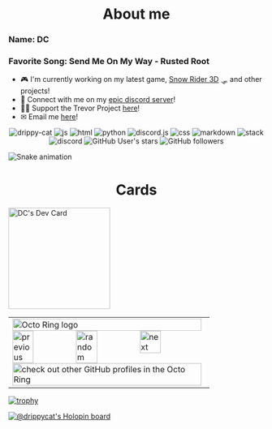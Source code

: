 <!-- <h1 align="center"> ⚠️ NOTICE ⚠️ 
  
This user is taking a temporary break. They will be back in a week or two. Thanks for understanding!</h1>

<h3 align="center"> ALL REPOSITORIES WILL BE TEMPORARILY UNPUBLISHED</h3>
------------------------------------------------------------------------------------------------------------------------------------------------------------------------------------------- -->
<h1 align="center"> About me</h1>

<h3 align="left">Name: DC</h3>
<h3 align="left">Favorite Song: Send Me On My Way - Rusted Root</h3>


  
- 🎮 I'm currently working on my latest game, [Snow Rider 3D](https://github.com/drippy-cat/snowrider3d) 🛷 and other projects!
- 💬 Connect with me on my [epic discord server](https://discord.gg/xvTyBgn6F2)!
- 🏳‍⚧ Support the Trevor Project [here](https://give.thetrevorproject.org/give/407873/#!/donation/checkout)!
- ✉ Email me [here](mailto:drippy-cat@programmer.net)!

<p align="center"> 
  <img src="https://komarev.com/ghpvc/?username=drippy-cat&label=Profile Visitors&color=001eff" alt="drippy-cat" /> 
  <img src="https://img.shields.io/badge/Knows-JavaScript-blue/?logo=javascript&logoColor=warning&color=yellow" alt="js">
  <img src="https://img.shields.io/badge/Knows-HTML-blue/?logo=html5&logoColor=warning&color=orange" alt="html">
  <img src="https://img.shields.io/badge/Knows-Python-yellow/?logo=Python&logoColor=warning&color=yellow" alt="python">
  <img src="https://img.shields.io/badge/Knows-Discord.js-7289DA/?logo=Discord&logoColor=warning&color=7289DA" alt="discord.js">
  <img src="https://img.shields.io/badge/Knows-CSS-blue/?logo=css3&logoColor=blue&color=blue" alt="css">
  <img src="https://img.shields.io/badge/Knows-MarkDown-FFF?logo=markdown" alt="markdown">
  <img src="https://img.shields.io/badge/Uses-stackoverflow-blue/?logo=stackoverflow&logoColor=warning&color=ef8236" alt="stack">
  <img src="https://img.shields.io/badge/Uses-Discord-blue/?logo=discord&logoColor=warning&color=7289DA" alt="discord">
  <img alt="GitHub User's stars" src="https://img.shields.io/github/stars/drippy-cat?color=yellow&label=User%20Stars&logo=github&logoColor=yellow">
  <img alt="GitHub followers" src="https://img.shields.io/github/followers/drippy-cat?color=g&label=User%20Followers&logo=github">
</p>

![Snake animation](https://github.com/drippy-cat/drippy-cat/blob/output/github-contribution-grid-snake.svg)

<h1 align="center"> Cards</h1>

<a href="https://app.daily.dev/drippy-cat"><img src="https://api.daily.dev/devcards/845716b70bdd43eeb688608f2ea48963.png?r=d1k" width="200" alt="DC's Dev Card"/></a>

<table><tbody><tr><td><a href="https://octo-ring.com/"><img src="https://octo-ring.com/static/img/widget/top.png" width="99%" alt="Octo Ring logo" align="top"></a><br><a href="https://octo-ring.com/p/drippy-cat/prev"><img src="https://octo-ring.com/static/img/widget/prev.png" width="33%" alt="previous" align="top" title="previous profile"></a><a href="https://octo-ring.com/p/drippy-cat/random"><img src="https://octo-ring.com/static/img/widget/random.png" width="33%" alt="random" align="top" title="random profile"></a><a href="https://octo-ring.com/p/drippy-cat/next"><img src="https://octo-ring.com/static/img/widget/next.png" width="33%" alt="next" align="top" title="next profile"></a><br><a href="https://octo-ring.com/"><img src="https://octo-ring.com/static/img/widget/bottom.png" width="99%" alt="check out other GitHub profiles in the Octo Ring" align="top"></a></td></tr></tbody></table>

[![trophy](https://github-profile-trophy.vercel.app/?username=drippy-cat&theme=onedark)](https://github.com/drippy-cat/github-profile-trophy)

[![@drippycat's Holopin board](https://holopin.me/drippycat)](https://holopin.io/@drippycat)
<!-- Note: some of the README stats don't appear to be working. https://github.com/anuraghazra/github-readme-stats
Remember to add these back once they are fixed -->

